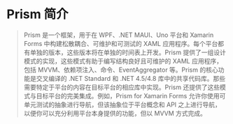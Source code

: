 # Prism 简介

> Prism 是一个框架，用于在 WPF、.NET MAUI、Uno 平台和 Xamarin Forms 中构建松散耦合、可维护和可测试的 XAML 应用程序。每个平台都有单独的版本，这些版本将在单独的时间表上开发。Prism 提供了一组设计模式的实现，这些模式有助于编写结构良好且可维护的 XAML 应用程序，包括 MVVM、依赖项注入、命令、EventAggregator 等。Prism 的核心功能是交叉编译的 .NET Standard 和 .NET 4.5/4.8 库中的共享代码库。那些需要特定于平台的内容在目标平台的相应库中实现。Prism 还提供了这些模式与目标平台的完美集成。例如，Prism for Xamarin Forms 允许你使用可单元测试的抽象进行导航，但该抽象位于平台概念和 API 之上进行导航，以便你可以充分利用平台本身提供的功能，但以 MVVM 方式完成。

